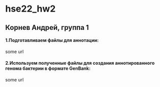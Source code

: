 # hse22_hw2

## Корнев Андрей, группа 1

#### 1.Подготавливаем файлы для аннотации:

some url

#### 2.Используем полученные файлы для создания аннотированного генома бактерии в формате GenBank:

some url



